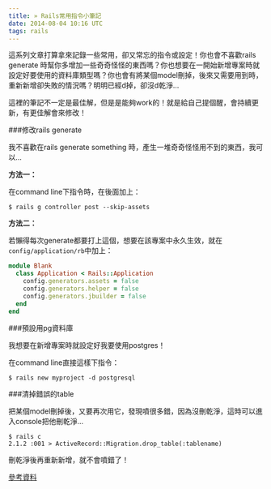 ```yaml
---
title: » Rails常用指令小筆記
date: 2014-08-04 10:16 UTC
tags: rails
---
```


這系列文章打算拿來記錄一些常用，卻又常忘的指令或設定！你也會不喜歡rails generate 時幫你多增加一些奇奇怪怪的東西嗎？你也想要在一開始新增專案時就設定好要使用的資料庫類型嗎？你也會有將某個model刪掉，後來又需要用到時，重新新增卻失敗的情況嗎？明明已經d掉，卻沒d乾淨...

這裡的筆記不一定是最佳解，但是是能夠work的！就是給自己提個醒，會持續更新，有更佳解會來修改！


###修改rails generate

我不喜歡在rails generate something 時，產生一堆奇奇怪怪用不到的東西，我可以...

**方法一：**

在command line下指令時，在後面加上：

~~~shell
$ rails g controller post --skip-assets
~~~

**方法二：**

若懶得每次generate都要打上這個，想要在該專案中永久生效，就在`config/application/rb`中加上：

~~~ruby
module Blank
  class Application < Rails::Application
    config.generators.assets = false
    config.generators.helper = false
    config.generators.jbuilder = false
  end
end
~~~


###預設用pg資料庫

我想要在新增專案時就設定好我要使用postgres！

在command line直接這樣下指令：

~~~shell
$ rails new myproject -d postgresql
~~~


###清掉錯誤的table

把某個model刪掉後，又要再次用它，發現噴很多錯，因為沒刪乾淨，這時可以進入console把他刪乾淨...

~~~shell
$ rails c
2.1.2 :001 > ActiveRecord::Migration.drop_table(:tablename)
~~~

刪乾淨後再重新新增，就不會噴錯了！

[參考資料](http://stackoverflow.com/questions/4020131/rails-db-migration-how-to-drop-a-table)
